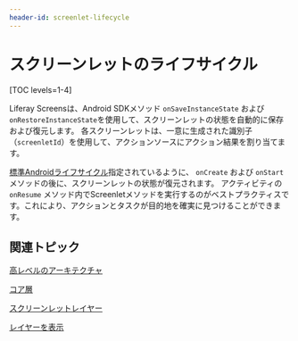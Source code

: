 ```yaml
---
header-id: screenlet-lifecycle
---
```


# スクリーンレットのライフサイクル

[TOC levels=1-4]

Liferay Screensは、Android SDKメソッド `onSaveInstanceState` および `onRestoreInstanceState`を使用して、スクリーンレットの状態を自動的に保存および復元します。 各スクリーンレットは、一意に生成された識別子（`screenletId`）を使用して、アクションソースにアクション結果を割り当てます。

[標準Androidライフサイクル](http://developer.android.com/training/basics/activity-lifecycle/recreating.html)指定されているように、 `onCreate` および `onStart` メソッドの後に、スクリーンレットの状態が復元されます。 アクティビティの `onResume` メソッド内でScreenletメソッドを実行するのがベストプラクティスです。これにより、アクションとタスクが目的地を確実に見つけることができます。

## 関連トピック

[高レベルのアーキテクチャ](/docs/7-1/tutorials/-/knowledge_base/t/high-level-architecture)

[コア層](/docs/7-1/tutorials/-/knowledge_base/t/core-layer)

[スクリーンレットレイヤー](/docs/7-1/tutorials/-/knowledge_base/t/screenlet-layer)

[レイヤーを表示](/docs/7-1/tutorials/-/knowledge_base/t/view-layer)
